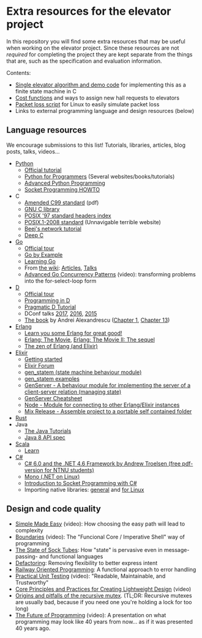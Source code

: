 Extra resources for the elevator project
========================================

In this repository you will find some extra resources that may be useful when working on the elevator project. Since these resources are not *required* for completing the project they are kept separate from the things that are, such as the specification and evaluation information.

Contents:

 - [Single elevator algorithm and demo code](/elev_algo) for implementing this as a finite state machine in C
 - [Cost functions](/cost_fns) and ways to assign new hall requests to elevators
 - [Packet loss script](/packet_loss) for Linux to easily simulate packet loss
 - Links to external programming language and design resources (below)




Language resources
------------------

We encourage submissions to this list! Tutorials, libraries, articles, blog posts, talks, videos...
 - [Python](http://python.org/)
   - [Official tutorial](https://docs.python.org/3/tutorial/)
   - [Python for Programmers](https://wiki.python.org/moin/BeginnersGuide/Programmers) (Several websites/books/tutorials)
   - [Advanced Python Programming](http://www.slideshare.net/vishnukraj/advanced-python-programming)
   - [Socket Programming HOWTO](http://docs.python.org/2/howto/sockets.html)
 - C
   - [Amended C99 standard](http://www.open-std.org/jtc1/sc22/wg14/www/docs/n1256.pdf) (pdf)
   - [GNU C library](http://www.gnu.org/software/libc/manual/html_node/)
   - [POSIX '97 standard headers index](http://pubs.opengroup.org/onlinepubs/7990989775/headix.html)
   - [POSIX.1-2008 standard](http://pubs.opengroup.org/onlinepubs/9699919799/) (Unnavigable terrible website)
   - [Beej's network tutorial](http://beej.us/guide/bgnet/)
   - [Deep C](http://www.slideshare.net/olvemaudal/deep-c)
 - [Go](http://golang.org/)
   - [Official tour](https://go.dev/tour/)
   - [Go by Example](https://gobyexample.com/)
   - [Learning Go](https://miek.nl/go/)
   - From [the wiki](http://code.google.com/p/go-wiki/): [Articles](https://code.google.com/p/go-wiki/wiki/Articles), [Talks](https://code.google.com/p/go-wiki/wiki/GoTalks)
   - [Advanced Go Concurrency Patterns](https://www.youtube.com/watch?v=QDDwwePbDtw) (video): transforming problems into the for-select-loop form
 - [D](http://dlang.org/)
   - [Official tour](https://tour.dlang.org/)
   - [Programming in D](http://ddili.org/ders/d.en/)
   - [Pragmatic D Tutorial](http://qznc.github.io/d-tut/)
   - DConf talks [2017](https://www.youtube.com/playlist?list=PL3jwVPmk_PRxo23yyoc0Ip_cP3-rCm7eB), [2016](https://www.youtube.com/playlist?list=PL3jwVPmk_PRyTWWtTAZyvmjDF4pm6EX6z), [2015](https://www.youtube.com/playlist?list=PL7VSm729VhTBTYNdLEMsUAmcYEoNUV6Jf)
   - [The book](http://www.amazon.com/exec/obidos/ASIN/0321635361/) by Andrei Alexandrescu ([Chapter 1](http://www.informit.com/articles/article.aspx?p=1381876), [Chapter 13](http://www.informit.com/articles/article.aspx?p=1609144))
 - [Erlang](http://www.erlang.org/)
   - [Learn you some Erlang for great good!](http://learnyousomeerlang.com/content)
   - [Erlang: The Movie](http://www.youtube.com/watch?v=uKfKtXYLG78), [Erlang: The Movie II: The sequel](http://www.youtube.com/watch?v=rRbY3TMUcgQ)
   - [The zen of Erlang (and Elixir)](https://ferd.ca/the-zen-of-erlang.html)
  - [Elixir](https://elixir-lang.org/)
    - [Getting started](https://hexdocs.pm/elixir/introduction.html)
    - [Elixir Forum](https://elixirforum.com/)
    - [gen_statem (state machine behaviour module)](https://www.erlang.org/doc/apps/stdlib/gen_statem.html)
    - [gen_statem examples](https://www.erlang.org/doc/system/statem.html)
    - [GenServer - A behaviour module for implementing the server of a client-server relation (managing state)](https://hexdocs.pm/elixir/GenServer.html)
    - [GenServer Cheatsheet](https://elixir-lang.org/downloads/cheatsheets/gen-server.pdf)
    - [Node - Module for connecting to other Erlang/Elixir instances](https://hexdocs.pm/elixir/Node.html)
    - [Mix Release - Assemble project to a portable self contained folder](https://hexdocs.pm/mix/1.18.2/Mix.Tasks.Release.html)
 - [Rust](http://www.rust-lang.org/)
 - Java
   - [The Java Tutorials](http://docs.oracle.com/javase/tutorial/index.html)
   - [Java 8 API spec](http://docs.oracle.com/javase/8/docs/api/)
 - [Scala](http://scala-lang.org/)
   - [Learn](http://scala-lang.org/documentation/)
 - [C#](https://msdn.microsoft.com/en-us/library/kx37x362.aspx?f=255&MSPPError=-2147217396)
   - [C# 6.0 and the .NET 4.6 Framework by Andrew Troelsen (free pdf-version for NTNU students)](http://link.springer.com/book/10.1007/978-1-4842-1332-2)
   - [Mono (.NET on Linux)](http://www.mono-project.com/docs/)
   - [Introduction to Socket Programming with C#](http://www.codeproject.com/Articles/10649/An-Introduction-to-Socket-Programming-in-NET-using)
   - Importing native libraries: [general](http://www.codeproject.com/Articles/403285/P-Invoke-Tutorial-Basics-Part) and [for Linux](http://www.mono-project.com/docs/advanced/pinvoke/)


Design and code quality
-----------------------

 - [Simple Made Easy](https://www.infoq.com/presentations/Simple-Made-Easy) (video): How choosing the easy path will lead to complexity
 - [Boundaries](https://www.destroyallsoftware.com/talks/boundaries) (video): The "Funcional Core / Imperative Shell" way of programming
 - [The State of Sock Tubes](http://james-iry.blogspot.no/2009/04/state-of-sock-tubes.html): How "state" is pervasive even in message-passing- and functional languages
 - [Defactoring](http://raganwald.com/2013/10/08/defactoring.html): Removing flexibility to better express intent
 - [Railway Oriented Programming](http://www.slideshare.net/ScottWlaschin/railway-oriented-programming): A functional approach to error handling
 - [Practical Unit Testing](https://www.youtube.com/watch?v=i_oA5ZWLhQc) (video): "Readable, Maintainable, and Trustworthy"
 - [Core Principles and Practices for Creating Lightweight Design](https://www.youtube.com/watch?v=3G-LO9T3D1M&t=4h31m25s) (video)
 - [Origins and pitfalls of the recursive mutex](http://zaval.org/resources/library/butenhof1.html). (TL;DR: Recursive mutexes are usually bad, because if you need one you're holding a lock for too long)
 - [The Future of Programming](http://vimeo.com/71278954) (video): A presentation on what programming may look like 40 years from now... as if it was presented 40 years ago.
